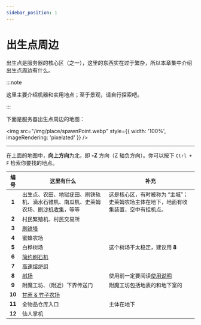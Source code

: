 ```yaml
---
sidebar_position: 1
---
```


# 出生点周边

出生点是服务器的核心区（之一），这里的东西实在过于繁杂，所以本章集中介绍出生点周边有什么。

:::note

这里主要介绍机器和实用地点；至于景观，请自行探索吧。

:::

下面是服务器出生点周边的地图：

<img src="/img/place/spawnPoint.webp" style={{ width: '100%', imageRendering: 'pixelated' }} />

---

在上面的地图中，**向上方向**为北，即 **-Z** 方向（Z 轴负方向）。你可以按下 `Ctrl + F` 检索你要找的地点。

|  编号  | 这里有什么                                                   | 补充                                                         |
| :----: | ------------------------------------------------------------ | ------------------------------------------------------------ |
| **1**  | 出生点、农田、地狱疣田、刷铁轨机、滴水石锥机、南瓜机、史莱姆农场、[刷沙机收集](/docs/place/machine/刷沙机#收集装置)，等等 | 这是核心区，有时被称为 “主城”；史莱姆农场主体在地下，地面有收集装置，空中有挂机点。 |
| **2**  | 村民繁殖机、村民交易所                                       |                                                              |
| **3**  | [刷铁塔](/docs/place/machine/刷铁塔)                         |                                                              |
| **4**  | 蜜蜂农场                                                     |                                                              |
| **5**  | 白桦树场                                                     | 这个树场不太稳定，建议用 **8**                               |
| **6**  | [简约刷石机](/docs/place/machine/简约刷石机)                 |                                                              |
| **7**  | [高速熔炉组](/docs/place/machine/高速熔炉组)                 |                                                              |
| **8**  | [树场](/docs/place/machine/树场)                             | 使用前一定要阅读[使用说明](/docs/place/machine/树场#使用前必读) |
| **9**  | 附魔工坊、（附近）下界传送门                                 | 附魔工坊包括地表的和地下室的                                 |
| **10** | [甘蔗 & 竹子农场](/docs/place/machine/甘蔗农场)              |                                                              |
| **11** | 全物品仓库入口                                               | 主体在地下                                                   |
| **12** | 仙人掌机                                                     |                                                              |

